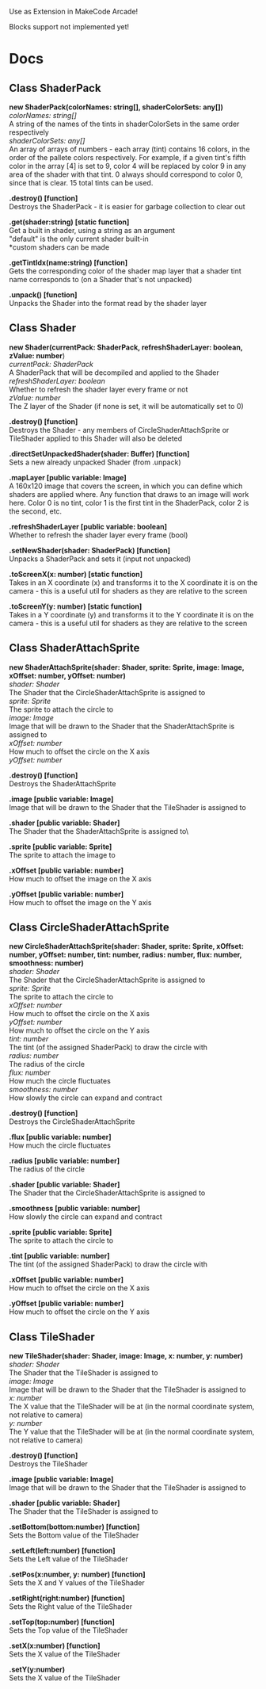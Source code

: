 Use as Extension in MakeCode Arcade!

Blocks support not implemented yet!

# Docs

## Class ShaderPack

**new ShaderPack(colorNames: string[], shaderColorSets: any[])**\
_colorNames: string[]_\
A string of the names of the tints in shaderColorSets in the same order respectively\
_shaderColorSets: any[]_\
An array of arrays of numbers - each array (tint) contains 16 colors, in the order of the pallete colors respectively. For example, if a given tint's fifth color in the array [4] is set to 9, color 4 will be replaced by color 9 in any area of the shader with that tint. 0 always should correspond to color 0, since that is clear. 15 total tints can be used.

**.destroy() [function]**\
Destroys the ShaderPack - it is easier for garbage collection to clear out

**.get(shader:string) [static function]**\
Get a built in shader, using a string as an argument\
"default" is the only current shader built-in\
*custom shaders can be made

**.getTintIdx(name:string) [function]**\
Gets the corresponding color of the shader map layer that a shader tint name corresponds to (on a Shader that's not unpacked)

**.unpack() [function]**\
Unpacks the Shader into the format read by the shader layer

## Class Shader

**new Shader(currentPack: ShaderPack, refreshShaderLayer: boolean, zValue: number**)\
_currentPack: ShaderPack_\
A ShaderPack that will be decompiled and applied to the Shader\
_refreshShaderLayer: boolean_\
Whether to refresh the shader layer every frame or not\
_zValue: number_\
The Z layer of the Shader (if none is set, it will be automatically set to 0)

**.destroy() [function]**\
Destroys the Shader - any members of CircleShaderAttachSprite or TileShader applied to this Shader will also be deleted

**.directSetUnpackedShader(shader: Buffer) [function]**\
Sets a new already unpacked Shader (from .unpack)

**.mapLayer [public variable: Image]**\
A 160x120 image that covers the screen, in which you can define which shaders are applied where. Any function that draws to an image will work here. Color 0 is no tint, color 1 is the first tint in the ShaderPack, color 2 is the second, etc.

**.refreshShaderLayer [public variable: boolean]**\
Whether to refresh the shader layer every frame (bool)

**.setNewShader(shader: ShaderPack) [function]**\
Unpacks a ShaderPack and sets it (input not unpacked)

**.toScreenX(x: number) [static function]**\
Takes in an X coordinate (x) and transforms it to the X coordinate it is on the camera - this is a useful util for shaders as they are relative to the screen

**.toScreenY(y: number) [static function]**\
Takes in a Y coordinate (y) and transforms it to the Y coordinate it is on the camera - this is a useful util for shaders as they are relative to the screen

## Class ShaderAttachSprite

**new ShaderAttachSprite(shader: Shader, sprite: Sprite, image: Image, xOffset: number, yOffset: number)**\
_shader: Shader_\
The Shader that the CircleShaderAttachSprite is assigned to\
_sprite: Sprite_\
The sprite to attach the circle to\
_image: Image_\
Image that will be drawn to the Shader that the ShaderAttachSprite is assigned to\
_xOffset: number_\
How much to offset the circle on the X axis\
_yOffset: number_

**.destroy() [function]**\
Destroys the ShaderAttachSprite

**.image [public variable: Image]**\
Image that will be drawn to the Shader that the TileShader is assigned to

**.shader [public variable: Shader]**\
The Shader that the ShaderAttachSprite is assigned to\

**.sprite [public variable: Sprite]**\
The sprite to attach the image to

**.xOffset [public variable: number]**\
How much to offset the image on the X axis

**.yOffset [public variable: number]**\
How much to offset the image on the Y axis

## Class CircleShaderAttachSprite

**new CircleShaderAttachSprite(shader: Shader, sprite: Sprite, xOffset: number, yOffset: number, tint: number, radius: number, flux: number, smoothness: number)**\
_shader: Shader_\
The Shader that the CircleShaderAttachSprite is assigned to\
_sprite: Sprite_\
The sprite to attach the circle to\
_xOffset: number_\
How much to offset the circle on the X axis\
_yOffset: number_\
How much to offset the circle on the Y axis\
_tint: number_\
The tint (of the assigned ShaderPack) to draw the circle with\
_radius: number_\
The radius of the circle\
_flux: number_\
How much the circle fluctuates\
_smoothness: number_\
How slowly the circle can expand and contract

**.destroy() [function]**\
Destroys the CircleShaderAttachSprite

**.flux [public variable: number]**\
How much the circle fluctuates

**.radius [public variable: number]**\
The radius of the circle

**.shader [public variable: Shader]**\
The Shader that the CircleShaderAttachSprite is assigned to

**.smoothness [public variable: number]**\
How slowly the circle can expand and contract

**.sprite [public variable: Sprite]**\
The sprite to attach the circle to

**.tint [public variable: number]**\
The tint (of the assigned ShaderPack) to draw the circle with

**.xOffset [public variable: number]**\
How much to offset the circle on the X axis

**.yOffset [public variable: number]**\
How much to offset the circle on the Y axis

## Class TileShader

**new TileShader(shader: Shader, image: Image, x: number, y: number)**\
_shader: Shader_\
The Shader that the TileShader is assigned to\
_image: Image_\
Image that will be drawn to the Shader that the TileShader is assigned to\
_x: number_\
The X value that the TileShader will be at (in the normal coordinate system, not relative to camera)\
_y: number_\
The Y value that the TileShader will be at (in the normal coordinate system, not relative to camera)

**.destroy() [function]**\
Destroys the TileShader

**.image [public variable: Image]**\
Image that will be drawn to the Shader that the TileShader is assigned to

**.shader [public variable: Shader]**\
The Shader that the TileShader is assigned to

**.setBottom(bottom:number) [function]**\
Sets the Bottom value of the TileShader

**.setLeft(left:number) [function]**\
Sets the Left value of the TileShader

**.setPos(x:number, y: number) [function]**\
Sets the X and Y values of the TileShader

**.setRight(right:number) [function]**\
Sets the Right value of the TileShader

**.setTop(top:number) [function]**\
Sets the Top value of the TileShader

**.setX(x:number) [function]**\
Sets the X value of the TileShader

**.setY(y:number)**\
Sets the X value of the TileShader
